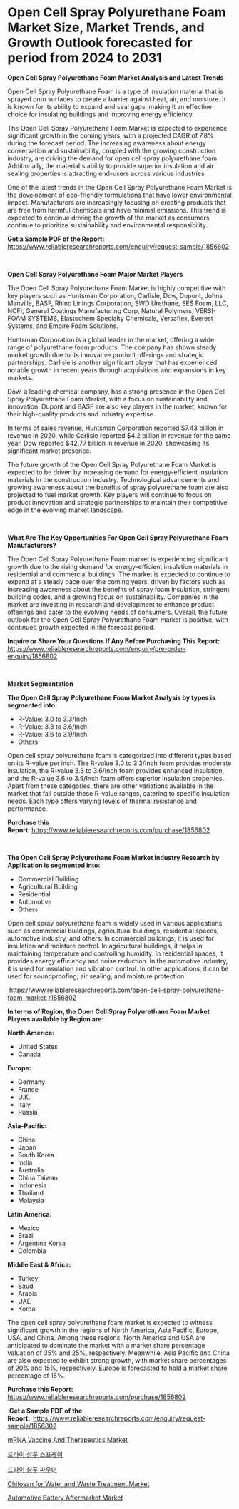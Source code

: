 <p><h1>Open Cell Spray Polyurethane Foam Market Size, Market Trends, and Growth Outlook forecasted for period from 2024 to 2031</h1></p><p><strong>Open Cell Spray Polyurethane Foam Market Analysis and Latest Trends</strong></p>
<p><p>Open Cell Spray Polyurethane Foam is a type of insulation material that is sprayed onto surfaces to create a barrier against heat, air, and moisture. It is known for its ability to expand and seal gaps, making it an effective choice for insulating buildings and improving energy efficiency.</p><p>The Open Cell Spray Polyurethane Foam Market is expected to experience significant growth in the coming years, with a projected CAGR of 7.8% during the forecast period. The increasing awareness about energy conservation and sustainability, coupled with the growing construction industry, are driving the demand for open cell spray polyurethane foam. Additionally, the material's ability to provide superior insulation and air sealing properties is attracting end-users across various industries.</p><p>One of the latest trends in the Open Cell Spray Polyurethane Foam Market is the development of eco-friendly formulations that have lower environmental impact. Manufacturers are increasingly focusing on creating products that are free from harmful chemicals and have minimal emissions. This trend is expected to continue driving the growth of the market as consumers continue to prioritize sustainability and environmental responsibility.</p></p>
<p><strong>Get a Sample PDF of the Report:&nbsp;</strong> <a href="https://www.reliableresearchreports.com/enquiry/request-sample/1856802">https://www.reliableresearchreports.com/enquiry/request-sample/1856802</a></p>
<p>&nbsp;</p>
<p><strong>Open Cell Spray Polyurethane Foam Major Market Players</strong></p>
<p><p>The Open Cell Spray Polyurethane Foam Market is highly competitive with key players such as Huntsman Corporation, Carlisle, Dow, Dupont, Johns Manville, BASF, Rhino Linings Corporation, SWD Urethane, SES Foam, LLC, NCFI, General Coatings Manufacturing Corp, Natural Polymers, VERSI-FOAM SYSTEMS, Elastochem Specialty Chemicals, Versaflex, Everest Systems, and Empire Foam Solutions.</p><p>Huntsman Corporation is a global leader in the market, offering a wide range of polyurethane foam products. The company has shown steady market growth due to its innovative product offerings and strategic partnerships. Carlisle is another significant player that has experienced notable growth in recent years through acquisitions and expansions in key markets.</p><p>Dow, a leading chemical company, has a strong presence in the Open Cell Spray Polyurethane Foam Market, with a focus on sustainability and innovation. Dupont and BASF are also key players in the market, known for their high-quality products and industry expertise.</p><p>In terms of sales revenue, Huntsman Corporation reported $7.43 billion in revenue in 2020, while Carlisle reported $4.2 billion in revenue for the same year. Dow reported $42.77 billion in revenue in 2020, showcasing its significant market presence.</p><p>The future growth of the Open Cell Spray Polyurethane Foam Market is expected to be driven by increasing demand for energy-efficient insulation materials in the construction industry. Technological advancements and growing awareness about the benefits of spray polyurethane foam are also projected to fuel market growth. Key players will continue to focus on product innovation and strategic partnerships to maintain their competitive edge in the evolving market landscape.</p></p>
<p>&nbsp;</p>
<p><strong>What Are The Key Opportunities For Open Cell Spray Polyurethane Foam Manufacturers?</strong></p>
<p><p>The Open Cell Spray Polyurethane Foam market is experiencing significant growth due to the rising demand for energy-efficient insulation materials in residential and commercial buildings. The market is expected to continue to expand at a steady pace over the coming years, driven by factors such as increasing awareness about the benefits of spray foam insulation, stringent building codes, and a growing focus on sustainability. Companies in the market are investing in research and development to enhance product offerings and cater to the evolving needs of consumers. Overall, the future outlook for the Open Cell Spray Polyurethane Foam market is positive, with continued growth expected in the forecast period.</p></p>
<p><strong>Inquire or Share Your Questions If Any Before Purchasing This Report:</strong> <a href="https://www.reliableresearchreports.com/enquiry/pre-order-enquiry/1856802">https://www.reliableresearchreports.com/enquiry/pre-order-enquiry/1856802</a></p>
<p>&nbsp;</p>
<p><strong>Market Segmentation</strong></p>
<p><strong>The Open Cell Spray Polyurethane Foam Market Analysis by types is segmented into:</strong></p>
<p><ul><li>R-Value: 3.0 to 3.3/Inch</li><li>R-Value: 3.3 to 3.6/Inch</li><li>R-Value: 3.6 to 3.9/Inch</li><li>Others</li></ul></p>
<p><p>Open cell spray polyurethane foam is categorized into different types based on its R-value per inch. The R-value 3.0 to 3.3/Inch foam provides moderate insulation, the R-value 3.3 to 3.6/Inch foam provides enhanced insulation, and the R-value 3.6 to 3.9/Inch foam offers superior insulation properties. Apart from these categories, there are other variations available in the market that fall outside these R-value ranges, catering to specific insulation needs. Each type offers varying levels of thermal resistance and performance.</p></p>
<p><strong>Purchase this Report:&nbsp;</strong><a href="https://www.reliableresearchreports.com/purchase/1856802">https://www.reliableresearchreports.com/purchase/1856802</a></p>
<p>&nbsp;</p>
<p><strong>The Open Cell Spray Polyurethane Foam Market Industry Research by Application is segmented into:</strong></p>
<p><ul><li>Commercial Building</li><li>Agricultural Building</li><li>Residential</li><li>Automotive</li><li>Others</li></ul></p>
<p><p>Open cell spray polyurethane foam is widely used in various applications such as commercial buildings, agricultural buildings, residential spaces, automotive industry, and others. In commercial buildings, it is used for insulation and moisture control. In agricultural buildings, it helps in maintaining temperature and controlling humidity. In residential spaces, it provides energy efficiency and noise reduction. In the automotive industry, it is used for insulation and vibration control. In other applications, it can be used for soundproofing, air sealing, and moisture protection.</p></p>
<p><a href="https://www.reliableresearchreports.com/open-cell-spray-polyurethane-foam-market-r1856802">&nbsp;https://www.reliableresearchreports.com/open-cell-spray-polyurethane-foam-market-r1856802</a></p>
<p><strong>In terms of Region, the Open Cell Spray Polyurethane Foam Market Players available by Region are:</strong></p>
<p>
    <p> <strong> North America: </strong>
        <ul>
            <li>United States</li>
            <li>Canada</li>
        </ul>
        </p> 
    <p> <strong> Europe: </strong>
        <ul>
            <li>Germany</li>
            <li>France</li>
            <li>U.K.</li>
            <li>Italy</li>
            <li>Russia</li>
        </ul>
        </p> 
    <p> <strong> Asia-Pacific: </strong>
        <ul>
            <li>China</li>
            <li>Japan</li>
            <li>South Korea</li>
            <li>India</li>
            <li>Australia</li>
            <li>China Taiwan</li>
            <li>Indonesia</li>
            <li>Thailand</li>
            <li>Malaysia</li>
        </ul>
        </p> 
    <p> <strong> Latin America: </strong>
        <ul>
            <li>Mexico</li>
            <li>Brazil</li>
            <li>Argentina Korea</li>
            <li>Colombia</li>
        </ul>
        </p> 
    <p> <strong> Middle East & Africa: </strong>
        <ul>
            <li>Turkey</li>
            <li>Saudi</li>
            <li>Arabia</li>
            <li>UAE</li>
            <li>Korea</li>
        </ul>
    </p>
    </p>
<p><p>The open cell spray polyurethane foam market is expected to witness significant growth in the regions of North America, Asia Pacific, Europe, USA, and China. Among these regions, North America and USA are anticipated to dominate the market with a market share percentage valuation of 35% and 25%, respectively. Meanwhile, Asia Pacific and China are also expected to exhibit strong growth, with market share percentages of 20% and 15%, respectively. Europe is forecasted to hold a market share percentage of 15%.</p></p>
<p><strong>Purchase this Report: </strong><a href="https://www.reliableresearchreports.com/purchase/1856802">https://www.reliableresearchreports.com/purchase/1856802</a></p>
<p>&nbsp;<strong>Get a Sample PDF of the Report:&nbsp;&nbsp;</strong><a href="https://www.reliableresearchreports.com/enquiry/request-sample/1856802">https://www.reliableresearchreports.com/enquiry/request-sample/1856802</a></p>
<p><strong></strong></p>
<p><p><a href="https://www.linkedin.com/pulse/mrna-vaccine-therapeutics-market-exploring-share-trends-future-enohc">mRNA Vaccine And Therapeutics Market</a></p><p><a href="https://github.com/Howaoole34545/Market-Research-Report-List-1/blob/main/622496763963.md">드라이 샴푸 스프레이</a></p><p><a href="https://github.com/sougarounis/Market-Research-Report-List-3/blob/main/958982263962.md">드라이 샴푸 파우더</a></p><p><a href="https://github.com/vimar16th/Market-Research-Report-List-4/blob/main/chitosan-for-water-and-waste-treatment-market.md">Chitosan for Water and Waste Treatment Market</a></p><p><a href="https://www.linkedin.com/pulse/automotive-battery-aftermarket-market-insights-cagr-pmemc">Automotive Battery Aftermarket Market</a></p></p>